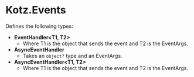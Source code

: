 # Kotz.Events

Defines the following types:

- **EventHandler<T1, T2>**
    - Where T1 is the object that sends the event and T2 is the EventArgs.
- **AsyncEventHandler**
    - Takes an `object?` type and an EventArgs.
- **AsyncEventHandler<T1, T2>**
    - Where T1 is the object that sends the event and T2 is the EventArgs.